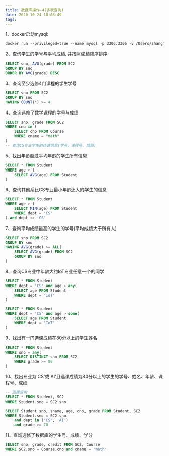 ```yaml
---
title: 数据库操作-4(多表查询)
date: 2020-10-24 10:08:49
tags:
---
```




1、docker启动mysql:

```dockerfile
docker run --privileged=true --name mysql -p 3306:3306 -v /Users/zhangfuli/Desktop/data:/var/lib/mysql -e MYSQL_ROOT_PASSWORD=root -d mysql:latest
```

2、查询学生的学号与平均成绩, 并按照成绩降序排序

```SQL
SELECT sno, AVG(grade) FROM SC2 
GROUP BY sno
ORDER BY AVG(grade) DESC
```

3、查询至少选修4门课程的学生学号

```sql
SELECT sno FROM SC2
GROUP BY sno
HAVING COUNT(*) >= 4
```

4、查询选修了数学课程的学号与成绩

```sql
SELECT sno, grade FROM SC2
WHERE cno in (
	SELECT cno FROM Course
	WHERE cname = "math"
)
-- 查询CS专业学生的选课信息(学号，课程号，成绩)
```

5、找出年龄超过平均年龄的学生所有信息

```sql
SELECT * FROM Student
WHERE age > (
	SELECT AVG(age) FROM Student
)
```

6、查询其他系比CS专业最小年龄还大的学生的信息

```sql
SELECT * FROM Student
WHERE age > (
	SELECT MIN(age) FROM Student
	WHERE dept = 'CS'
) and dept <> 'CS'
```

7、查询平均成绩最高的学生的学号(平均成绩大于所有人)

```sql
SELECT sno FROM SC2
GROUP BY sno
HAVING AVG(grade) >= ALL(
	SELECT AVG(grade) FROM SC2
	GROUP BY sno
)
```

8、查询CS专业中年龄大约IoT专业任意一个的同学

```sql
SELECT * FROM Student
WHERE dept = 'CS' and age > any(
	SELECT age FROM Student
	WHERE dept = 'IoT'
)

SELECT * FROM Student
WHERE dept = 'CS' and age > some(
	SELECT age FROM Student
	WHERE dept = 'IoT'
)
```

9、找出有一门选课成绩在80分以上的学生姓名

```sql
SELECT * FROM Student
WHERE sno = any(
	SELECT DISTINCT sno FROM SC2
	WHERE grade >= 80
)
```

10、找出专业为'CS'或'AI'且选课成绩为80分以上的学生的学号、姓名、年龄、课程号、成绩

```sql
-- 连接查询
SELECT * FROM Student, SC2
WHERE Student.sno = SC2.sno 

SELECT Student.sno, sname, age, cno, grade FROM Student, SC2
WHERE Student.sno = SC2.sno 
	and dept in ('CS', 'AI')
	and grade >= 70
```

11、查询选修了数据库的学生号、成绩、学分

```sql
SELECT sno, grade, credit FROM SC2, Course
WHERE SC2.sno = Course.cno and cname = 'math'
```

